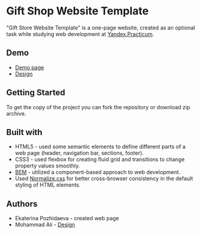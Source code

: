 
# Gift Shop Website Template

"Gift Store Website Template" is a one-page website, created as an optional task
while studying web development at [Yandex.Practicum](https://praktikum.yandex.ru/).


## Demo

* [Demo page](https://kateworks.github.io/gift-shop)
* [Design](https://dribbble.com/shots/7687874-Gift-Shop-Website-Template-Figma-Freebie)


## Getting Started

To get the copy of the project you can fork the repository or download zip archive.


## Built with

* HTML5 - used some semantic elements to define different parts of a web page 
  (header, navigation bar, sections, footer).
* CSS3 - used flexbox for creating fluid grid and transitions to change property values smoothly.
* [BEM](https://en.bem.info/methodology/quick-start/) - utilized a component-based approach 
  to web development. 
* Used [Normalize.css](https://necolas.github.io/normalize.css/) for better cross-browser 
  consistency in the default styling of HTML elements.


## Authors

* Ekaterina Pozhidaeva - created web page
* Mohammad Ali - [Design](https://dribbble.com/shots/7687874-Gift-Shop-Website-Template-Figma-Freebie)




